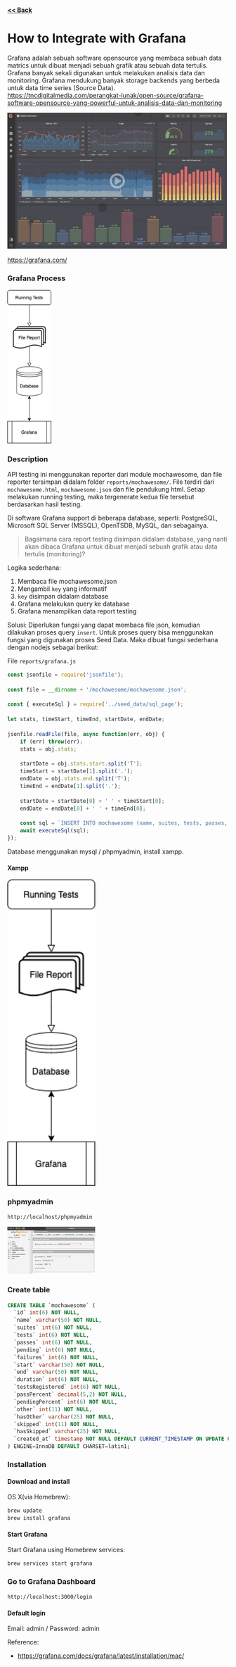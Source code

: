 #### [<< Back](../docs)

# How to Integrate with Grafana
Grafana adalah sebuah software opensource yang membaca sebuah data matrics untuk dibuat menjadi sebuah grafik atau sebuah data tertulis. Grafana banyak sekali digunakan untuk melakukan analisis data dan monitoring. Grafana mendukung banyak storage backends yang berbeda untuk data time series (Source Data). https://tncdigitalmedia.com/perangkat-lunak/open-source/grafana-software-opensource-yang-powerful-untuk-analisis-data-dan-monitoring

[<img src="img/grafana_video.png" width="500"/>](https://grafana.com/video/visualize.mp4)

https://grafana.com/

### Grafana Process
<img src="img/grafana_diagram.png" width="100"/>

### Description
API testing ini menggunakan reporter dari module mochawesome, dan file reporter tersimpan didalam folder `reports/mochawesome/`. File terdiri dari `mochawesome.html`, `mochawesome.json` dan file pendukung html. Setiap melakukan running testing, maka tergenerate kedua file tersebut berdasarkan hasil testing.

Di software Grafana support di beberapa database, seperti: PostgreSQL, Microsoft SQL Server (MSSQL), OpenTSDB, MySQL, dan sebagainya.

> Bagaimana cara report testing disimpan didalam database, yang nanti akan dibaca Grafana untuk dibuat menjadi sebuah grafik atau data tertulis (monitoring)?

Logika sederhana:
1. Membaca file mochawesome.json
2. Mengambil `key` yang informatif
3. `key` disimpan didalam database
4. Grafana melakukan query ke database
5. Grafana menampilkan data report testing

Solusi:
Diperlukan fungsi yang dapat membaca file json, kemudian dilakukan proses query `insert`. Untuk proses query bisa menggunakan fungsi yang digunakan proses Seed Data. Maka dibuat fungsi sederhana dengan nodejs sebagai berikut:

File `reports/grafana.js`
```javascript
const jsonfile = require('jsonfile');

const file = __dirname + '/mochawesome/mochawesome.json';

const { executeSql } = require('../seed_data/sql_page');

let stats, timeStart, timeEnd, startDate, endDate;

jsonfile.readFile(file, async function(err, obj) {
	if (err) throw(err);
	stats = obj.stats;

	startDate = obj.stats.start.split('T');
	timeStart = startDate[1].split('.');
	endDate = obj.stats.end.split('T');
	timeEnd = endDate[1].split('.');

	startDate = startDate[0] + ' ' + timeStart[0];
	endDate = endDate[0] + ' ' + timeEnd[0];

	const sql = `INSERT INTO mochawesome (name, suites, tests, passes, pending, failures, start, end, duration, testsRegistered, passPercent, pendingPercent, other, hasOther, skipped, hasSkipped, created_at) VALUES ("test", ${stats.suites}, ${stats.tests}, ${stats.passes}, ${stats.pending}, ${stats.failures}, "${startDate}", "${endDate}", ${stats.duration}, ${stats.testsRegistered}, ${stats.pendingPercent}, ${stats.pendingPercent}, ${stats.other}, "${stats.hasOther}", ${stats.skipped}, "${stats.hasSkipped}", "${startDate}");`;
	await executeSql(sql);
});
```

Database menggunakan mysql / phpmyadmin, install xampp.

#### Xampp
<img src="img/grafana_diagram.png" width="200"/>

### phpmyadmin
```sh
http://localhost/phpmyadmin
```

<img src="img/phpmyadmin.png" width="200"/>

### Create table
```sql
CREATE TABLE `mochawesome` (
  `id` int(6) NOT NULL,
  `name` varchar(50) NOT NULL,
  `suites` int(6) NOT NULL,
  `tests` int(6) NOT NULL,
  `passes` int(6) NOT NULL,
  `pending` int(6) NOT NULL,
  `failures` int(6) NOT NULL,
  `start` varchar(50) NOT NULL,
  `end` varchar(50) NOT NULL,
  `duration` int(6) NOT NULL,
  `testsRegistered` int(6) NOT NULL,
  `passPercent` decimal(5,2) NOT NULL,
  `pendingPercent` int(6) NOT NULL,
  `other` int(11) NOT NULL,
  `hasOther` varchar(25) NOT NULL,
  `skipped` int(11) NOT NULL,
  `hasSkipped` varchar(25) NOT NULL,
  `created_at` timestamp NOT NULL DEFAULT CURRENT_TIMESTAMP ON UPDATE CURRENT_TIMESTAMP
) ENGINE=InnoDB DEFAULT CHARSET=latin1;
```

### Installation

#### Download and install
OS X(via Homebrew):

```sh
brew update
brew install grafana
```

#### Start Grafana
Start Grafana using Homebrew services:

```sh
brew services start grafana
```

### Go to Grafana Dashboard
```sh
http://localhost:3000/login
```
#### Default login 
Email: admin / Password: admin

Reference:
- https://grafana.com/docs/grafana/latest/installation/mac/
